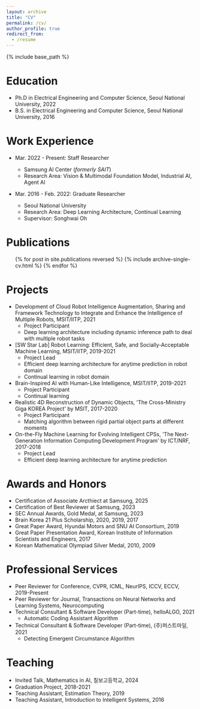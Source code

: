 ```yaml
---
layout: archive
title: "CV"
permalink: /cv/
author_profile: true
redirect_from:
  - /resume
---
```


{% include base_path %}

Education
======
* Ph.D in Electrical Engineering and Computer Science, Seoul National University, 2022
* B.S. in Electrical Engineering and Computer Science, Seoul National University, 2016

Work Experience
======
* Mar. 2022 - Present: Staff Researcher
  * Samsung AI Center (_formerly SAIT_)
  * Research Area: Vision & Multimodal Foundation Model, Industrial AI, Agent AI

* Mar. 2016 - Feb. 2022: Graduate Researcher
  * Seoul National University
  * Research Area: Deep Learning Architecture, Continual Learning
  * Supervisor: Songhwai Oh

Publications
======
  <ul>{% for post in site.publications reversed %}
    {% include archive-single-cv.html %}
  {% endfor %}</ul>

Projects
======
* Development of Cloud Robot Intelligence Augmentation, Sharing and Framework Technology to Integrate and Enhance the Intelligence of Multiple Robots, MSIT/IITP, 2021
  * Project Participant
  * Deep learning architecture including dynamic inference path to deal with multiple robot tasks
* [SW Star Lab] Robot Learning: Efficient, Safe, and Socially-Acceptable Machine Learning, MSIT/IITP, 2019-2021
  * Project Lead
  * Efficient deep learning architecture for anytime prediction in robot domain
  * Continual learning in robot domain
* Brain-Inspired AI with Human-Like Intelligence, MSIT/IITP, 2019-2021
  * Project Participant
  * Continual learning
* Realistic 4D Reconstruction of Dynamic Objects, 'The Cross-Ministry Giga KOREA Project' by MSIT, 2017-2020
  * Project Participant
  * Matching algorithm between rigid partial object parts at different moments
* On-the-Fly Machine Learning for Evolving Intelligent CPSs, 'The Next-Generation Information Computing Development Program' by ICT/NRF, 2017-2018
  * Project Lead
  * Efficient deep learning architecture for anytime prediction

Awards and Honors
======
* Certification of Associate Arcthiect at Samsung, 2025
* Certification of Best Reviewer at Samsung, 2023
* SEC Annual Awards, Gold Medal, at Samsung, 2023
* Brain Korea 21 Plus Scholarship, 2020, 2019, 2017
* Great Paper Award, Hyundai Motors and SNU AI Consortium, 2019
* Great Paper Presentation Award, Korean Institute of Information Scientists and Engineers, 2017
* Korean Mathematical Olympiad Silver Medal, 2010, 2009
  
Professional Services
======
* Peer Reviewer for Conference, CVPR, ICML, NeurIPS, ICCV, ECCV, 2019-Present
* Peer Reviewer for Journal, Transactions on Neural Networks and Learning Systems, Neurocomputing
* Technical Consultant & Software Developer (Part-time), helloALGO, 2021
  * Automatic Coding Assistant Algorithm
* Technical Consultant & Software Developer (Part-time), (주)퍼스트마일, 2021
  * Detecting Emergent Circumstance Algorithm
  
Teaching
======
* Invited Talk, Mathematics in AI, 칠보고등학교, 2024
* Graduation Project, 2018-2021
* Teaching Assistant, Estimation Theory, 2019
* Teaching Assistant, Introduction to Intelligent Systems, 2016
